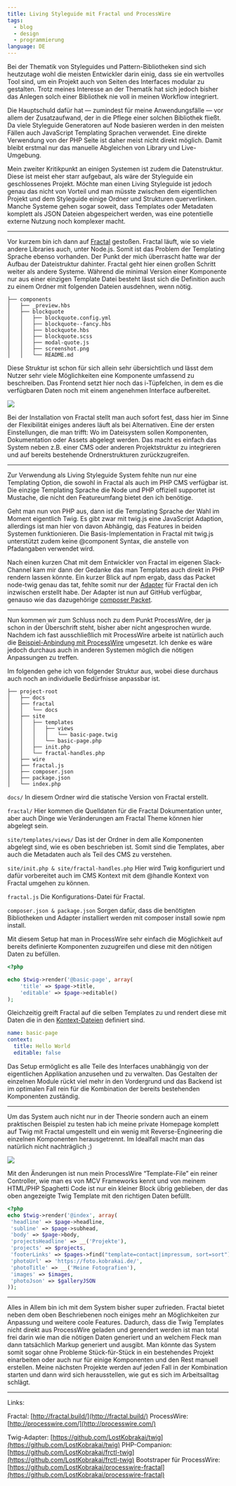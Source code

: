 ```yaml
---
title: Living Styleguide mit Fractal und ProcessWire
tags: 
  - blog
  - design
  - programmierung
language: DE
---
```


Bei der Thematik von Styleguides und Pattern-Bibliotheken sind sich heutzutage wohl die meisten Entwickler darin einig, dass sie ein wertvolles Tool sind, um ein Projekt auch von Seiten des Interfaces modular zu gestalten. Trotz meines Interesse an der Thematik hat sich jedoch bisher das Anlegen solch einer Bibliothek nie voll in meinen Workflow integriert.

Die Hauptschuld dafür hat — zumindest für meine Anwendungsfälle — vor allem der Zusatzaufwand, der in die Pflege einer solchen Bibliothek fließt. Da viele Styleguide Generatoren auf Node basieren werden in den meisten Fällen auch JavaScript Templating Sprachen verwendet. Eine direkte Verwendung von der PHP Seite ist daher meist nicht direkt möglich. Damit bleibt erstmal nur das manuelle Abgleichen von Library und Live-Umgebung.

Mein zweiter Kritikpunkt an einigen Systemen ist zudem die Datenstruktur. Diese ist meist eher starr aufgebaut, als wäre der Styleguide ein geschlossenes Projekt. Möchte man einen Living Styleguide ist jedoch genau das nicht von Vorteil und man müsste zwischen dem eigentlichen Projekt und dem Styleguide einige Ordner und Strukturen querverlinken. Manche Systeme gehen sogar soweit, dass Templates oder Metadaten komplett als JSON Dateien abgespeichert werden, was eine potentielle externe Nutzung noch komplexer macht.

---

Vor kurzem bin ich dann auf [Fractal](http://fractal.build/) gestoßen. Fractal läuft, wie so viele andere Libraries auch, unter Node.js. Somit ist das Problem der Templating Sprache ebenso vorhanden. Der Punkt der mich überrascht hatte war der Aufbau der Dateistruktur dahinter. Fractal geht hier einen großen Schritt weiter als andere Systeme. Während die minimal Version einer Komponente nur aus einer einzigen Template Datei besteht lässt sich die Definition auch zu einem Ordner mit folgenden Dateien ausdehnen, wenn nötig.

```
├── components
│   ├── _preview.hbs
│   ├── blockquote
│   │   ├── blockquote.config.yml
│   │   ├── blockquote--fancy.hbs
│   │   ├── blockquote.hbs
│   │   ├── blockquote.scss
│   │   ├── modal-quote.js
│   │   ├── screenshot.png
│   │   └── README.md
```

Diese Struktur ist schon für sich allein sehr übersichtlich und lässt dem Nutzer sehr viele Möglichkeiten eine Komponente umfassend zu beschreiben. Das Frontend setzt hier noch das i-Tüpfelchen, in dem es die verfügbaren Daten noch mit einem angenehmen Interface aufbereitet.

![](/images/blog/fractal-processwire/intro.png)

Bei der Installation von Fractal stellt man auch sofort fest, dass hier im Sinne der Flexibilität einiges anderes läuft als bei Alternativen. Eine der ersten Einstellungen, die man trifft: Wo im Dateisystem sollen Komponenten, Dokumentation oder Assets abgelegt werden. Das macht es einfach das System neben z.B. einer CMS oder anderen Projektstruktur zu integrieren und auf bereits bestehende Ordnerstrukturen zurückzugreifen.

---

Zur Verwendung als Living Styleguide System fehlte nun nur eine Templating Option, die sowohl in Fractal als auch im PHP CMS verfügbar ist. Die einzige Templating Sprache die Node und PHP offiziell supportet ist Mustache, die nicht den Featureumfang bietet den ich benötige.

Geht man nun von PHP aus, dann ist die Templating Sprache der Wahl im Moment eigentlich Twig. Es gibt zwar mit twig.js eine JavaScript Adaption, allerdings ist man hier von davon Abhängig, das Features in beiden Systemen funktionieren. Die Basis-Implementation in Fractal mit twig.js unterstützt zudem keine @component Syntax, die anstelle von Pfadangaben verwendet wird.

Nach einen kurzen Chat mit dem Entwickler von Fractal im eigenen Slack-Channel kam mir dann der Gedanke das man Templates auch direkt in PHP rendern lassen könnte. Ein kurzer Blick auf npm ergab, dass das Packet node-twig genau das tat, fehlte somit nur der [Adapter](https://github.com/LostKobrakai/twig) für Fractal den ich inzwischen erstellt habe. Der Adapter ist nun auf GitHub verfügbar, genauso wie das dazugehörige [composer Packet](https://github.com/LostKobrakai/frctl-twig).

---

Nun kommen wir zum Schluss noch zu dem Punkt ProcessWire, der ja schon in der Überschrift steht, bisher aber nicht angesprochen wurde. Nachdem ich fast ausschließlich mit ProcessWire arbeite ist natürlich auch die [Beispiel-Anbindung mit ProcessWire](https://github.com/LostKobrakai/processwire-fractal) umgesetzt. Ich denke es wäre jedoch durchaus auch in anderen Systemen möglich die nötigen Anpassungen zu treffen.

Im folgenden gehe ich von folgender Struktur aus, wobei diese durchaus auch noch an individuelle Bedürfnisse anpassbar ist.

```
├── project-root
│   ├── docs
│   ├── fractal
│   │   └── docs
│   ├── site
│   │   ├── templates
│   │   │   ├── views
│   │   │   │   └── basic-page.twig
│   │   │   └── basic-page.php
│   │   ├── init.php
│   │   └── fractal-handles.php
│   ├── wire
│   ├── fractal.js
│   ├── composer.json
│   ├── package.json
│   └── index.php
```

`docs/` In diesem Ordner wird die statische Version von Fractal erstellt.

`fractal/` Hier kommen die Quelldaten für die Fractal Dokumentation unter, aber auch Dinge wie Veränderungen am Fractal Theme können hier abgelegt sein.

`site/templates/views/` Das ist der Ordner in dem alle Komponenten abgelegt sind, wie es oben beschrieben ist. Somit sind die Templates, aber auch die Metadaten auch als Teil des CMS zu verstehen.

`site/init.php & site/fractal-handles.php` Hier wird Twig konfiguriert und dafür vorbereitet auch im CMS Kontext mit dem @handle Kontext von Fractal umgehen zu können.

`fractal.js` Die Konfigurations-Datei für Fractal.

`composer.json & package.json` Sorgen dafür, dass die benötigten Bibliotheken und Adapter installiert werden mit composer install sowie npm install.

Mit diesem Setup hat man in ProcessWire sehr einfach die Möglichkeit auf bereits definierte Komponenten zuzugreifen und diese mit den nötigen Daten zu befüllen.

```php
<?php

echo $twig->render('@basic-page', array(
    'title' => $page->title,
    'editable' => $page->editable()
);
```

Gleichzeitig greift Fractal auf die selben Templates zu und rendert diese mit Daten die in den [Kontext-Dateien](http://fractal.build/guide/core-concepts/context-data) definiert sind.

```yaml
name: basic-page
context:
  title: Hello World
  editable: false
```

Das Setup ermöglicht es alle Teile des Interfaces unabhängig von der eigentlichen Applikation anzusehen und zu verwalten. Das Gestalten der einzelnen Module rückt viel mehr in den Vordergrund und das Backend ist im optimalen Fall rein für die Kombination der bereits bestehenden Komponenten zuständig.

---

Um das System auch nicht nur in der Theorie sondern auch an einem praktischen Beispiel zu testen hab ich meine private Homepage komplett auf Twig mit Fractal umgestellt und ein wenig mit Reverse-Engineering die einzelnen Komponenten herausgetrennt. Im Idealfall macht man das natürlich nicht nachträglich ;)

![](/images/blog/fractal-processwire/example.png)

Mit den Änderungen ist nun mein ProcessWire “Template-File” ein reiner Controller, wie man es von MCV Frameworks kennt und von meinem HTML/PHP Spaghetti Code ist nur ein kleiner Block übrig geblieben, der das oben angezeigte Twig Template mit den richtigen Daten befüllt.

```php
<?php
echo $twig->render('@index', array(
 'headline' => $page->headline,
 'subline' => $page->subhead,
 'body' => $page->body,
 'projectsHeadline' => __('Projekte'),
 'projects' => $projects,
 'footerLinks' => $pages->find("template=contact|impressum, sort=sort")->explode(array('title', 'url')),
 'photoUrl' => 'https://foto.kobrakai.de/',
 'photoTitle' => __('Meine Fotografien'),
 'images' => $images,
 'photoJson' => $galleryJSON
));
```

---

Alles in Allem bin ich mit dem System bisher super zufrieden. Fractal bietet neben dem oben Beschriebenen noch einiges mehr an Möglichkeiten zur Anpassung und weitere coole Features. Dadurch, dass die Twig Templates nicht direkt aus ProcessWire geladen und gerendert werden ist man total frei darin wie man die nötigen Daten generiert und an welchem Fleck man dann tatsächlich Markup generiert und ausgibt. Man könnte das System somit sogar ohne Probleme Stück-für-Stück in ein bestehendes Projekt einarbeiten oder auch nur für einige Komponenten und den Rest manuell erstellen. Meine nächsten Projekte werden auf jeden Fall in der Kombination starten und dann wird sich herausstellen, wie gut es sich im Arbeitsalltag schlägt.

---

Links:

Fractal: [http://fractal.build/](http://fractal.build/)
ProcessWire: [http://processwire.com/](http://processwire.com/)

Twig-Adapter: [https://github.com/LostKobrakai/twig](https://github.com/LostKobrakai/twig)
PHP-Companion: [https://github.com/LostKobrakai/frctl-twig](https://github.com/LostKobrakai/frctl-twig)
Bootstraper für ProcessWire: [https://github.com/LostKobrakai/processwire-fractal](https://github.com/LostKobrakai/processwire-fractal)

